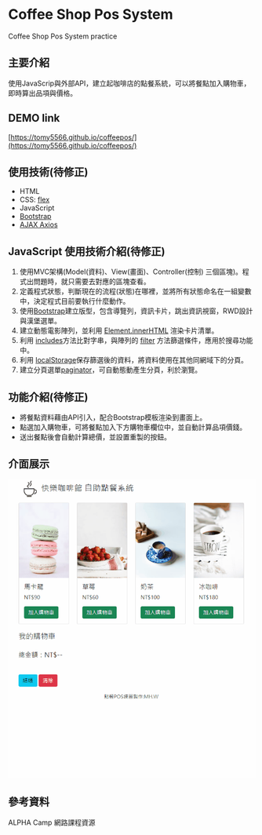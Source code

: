# Coffee Shop Pos System
Coffee Shop Pos System practice

## 主要介紹
使用JavaScrip與外部API，建立起咖啡店的點餐系統，可以將餐點加入購物車，即時算出品項與價格。

## DEMO link
[https://tomy5566.github.io/coffeepos/](https://tomy5566.github.io/coffeepos/)

## 使用技術(待修正)
- HTML
- CSS: [flex](https://developer.mozilla.org/zh-CN/docs/Web/CSS/flex)
- JavaScript
- [Bootstrap](https://getbootstrap.com/)
- [AJAX Axios](https://github.com/axios/axios)


## JavaScript 使用技術介紹(待修正)

1. 使用MVC架構(Model(資料)、View(畫面)、Controller(控制) 三個區塊)。程式出問題時，就只需要去對應的區塊查看。
2. 定義程式狀態，判斷現在的流程(狀態)在哪裡，並將所有狀態命名在一組變數中，決定程式目前要執行什麼動作。
2. 使用[Bootstrap](https://getbootstrap.com/)建立版型，包含導覽列，資訊卡片，跳出資訊視窗，RWD設計與漢堡選單。
3. 建立動態電影陣列，並利用 [Element.innerHTML](https://developer.mozilla.org/zh-TW/docs/Web/API/Element/innerHTML) 渲染卡片清單。
4. 利用 [includes](https://developer.mozilla.org/zh-TW/docs/Web/JavaScript/Reference/Global_Objects/Array/includes)方法比對字串，與陣列的 [filter](https://developer.mozilla.org/en-US/docs/Web/JavaScript/Reference/Global_Objects/Array/filter) 方法篩選條件，應用於搜尋功能中。
5. 利用 [localStorage](https://developer.mozilla.org/en-US/docs/Web/API/Window/localStorage)保存篩選後的資料，將資料使用在其他同網域下的分頁。
6. 建立分頁選單[paginator](https://getbootstrap.com/docs/4.0/components/pagination/)，可自動態動產生分頁，利於瀏覽。
 

## 功能介紹(待修正)
- 將餐點資料藉由API引入，配合Bootstrap模板渲染到畫面上。
- 點選加入購物車，可將餐點加入下方購物車欄位中，並自動計算品項價錢。
- 送出餐點後會自動計算總價，並設置重製的按鈕。

## 介面展示

![image](https://github.com/tomy5566/coffeepos/blob/main/coffeepos_demo.gif)


## 參考資料
ALPHA Camp 網路課程資源
